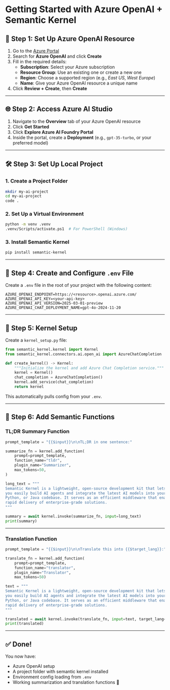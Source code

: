 # Getting Started with Azure OpenAI + Semantic Kernel

## 🚀 Step 1: Set Up Azure OpenAI Resource

1. Go to the [Azure Portal](https://portal.azure.com/)
2. Search for **Azure OpenAI** and click **Create**
3. Fill in the required details:
   - **Subscription**: Select your Azure subscription
   - **Resource Group**: Use an existing one or create a new one
   - **Region**: Choose a supported region (e.g., *East US*, *West Europe*)
   - **Name**: Give your Azure OpenAI resource a unique name
4. Click **Review + Create**, then **Create**

---

## 🌐 Step 2: Access Azure AI Studio

1. Navigate to the **Overview** tab of your Azure OpenAI resource
2. Click **Get Started**
3. Click **Explore Azure AI Foundry Portal**
4. Inside the portal, create a **Deployment** (e.g., `gpt-35-turbo`, or your preferred model)

---

## 🛠 Step 3: Set Up Local Project

### 1. Create a Project Folder

```bash
mkdir my-ai-project
cd my-ai-project
code .
```

### 2. Set Up a Virtual Environment

```bash
python -m venv .venv
.venv/Scripts/activate.ps1  # For PowerShell (Windows)
```

### 3. Install Semantic Kernel

```bash
pip install semantic-kernel
```

---

## 🔐 Step 4: Create and Configure `.env` File

Create a `.env` file in the root of your project with the following content:

```env
AZURE_OPENAI_ENDPOINT=https://<resource>.openai.azure.com/
AZURE_OPENAI_API_KEY=<your-api-key>
AZURE_OPENAI_API_VERSION=2025-03-01-preview
AZURE_OPENAI_CHAT_DEPLOYMENT_NAME=gpt-4o-2024-11-20
```

---

## 🧠 Step 5: Kernel Setup

Create a `kernel_setup.py` file:

```python
from semantic_kernel.kernel import Kernel
from semantic_kernel.connectors.ai.open_ai import AzureChatCompletion

def create_kernel() -> Kernel:
    """Initialize the kernel and add Azure Chat Completion service."""
    kernel = Kernel()
    chat_completion = AzureChatCompletion()
    kernel.add_service(chat_completion)
    return kernel
```

This automatically pulls config from your `.env`.

---

## 🧪 Step 6: Add Semantic Functions

### TL;DR Summary Function

```python
prompt_template = "{{$input}}\n\nTL;DR in one sentence:"

summarize_fn = kernel.add_function(
    prompt=prompt_template,
    function_name="tldr",
    plugin_name="Summarizer",
    max_tokens=50,
)

long_text = """
Semantic Kernel is a lightweight, open-source development kit that lets 
you easily build AI agents and integrate the latest AI models into your C#, 
Python, or Java codebase. It serves as an efficient middleware that enables 
rapid delivery of enterprise-grade solutions.
"""

summary = await kernel.invoke(summarize_fn, input=long_text)
print(summary)
```

---

### Translation Function

```python
prompt_template = "{{$input}}\n\nTranslate this into {{$target_lang}}:"

translate_fn = kernel.add_function(
    prompt=prompt_template, 
    function_name="translator", 
    plugin_name="Translator",
    max_tokens=50)

text = """
Semantic Kernel is a lightweight, open-source development kit that lets 
you easily build AI agents and integrate the latest AI models into your C#, 
Python, or Java codebase. It serves as an efficient middleware that enables 
rapid delivery of enterprise-grade solutions.
"""

translated = await kernel.invoke(translate_fn, input=text, target_lang="French")
print(translated)
```

---

## ✅ Done!

You now have:
- Azure OpenAI setup
- A project folder with semantic kernel installed
- Environment config loading from `.env`
- Working summarization and translation functions 🎉